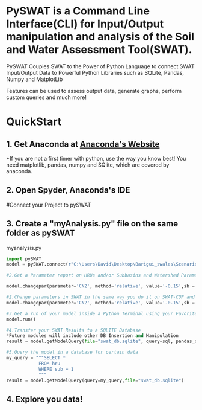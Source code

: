# PySWAT is a Command Line Interface(CLI) for Input/Output manipulation and analysis of the Soil and Water Assessment Tool(SWAT). 

PySWAT Couples SWAT to the Power of Python Language to connect SWAT 
Input/Output Data to Powerful Python Libraries such as SQLite, Pandas,
Numpy and MatplotLib

Features can be used to assess output data, generate 
graphs, perform custom queries and much more!

# QuickStart

## 1. Get Anaconda at [Anaconda's Website](https://www.anaconda.com/distribution/#download-secion)
*If you are not a first timer with python, use the way you know best! You need matplotlib, pandas, numpy and SQlite, which are covered by anaconda.

## 2. Open Spyder, Anaconda's IDE

#Connect your Project to pySWAT
## 3. Create a "myAnalysis.py" file on the same folder as pySWAT 

myanalysis.py
```python
import pySWAT 
model = pySWAT.connect(r"C:\Users\David\Desktop\Barigui_swales\Scenarios\Calibrated\TxtInOut")

#2.Get a Parameter report on HRUs and/or Subbasins and Watershed Parameters

model.changepar(parameter='CN2', method='relative', value='-0.15',sb = 'all', lulc = 'all', hru = None, log= r'log_changepar.txt')

#2.Change parameters in SWAT in the same way you do it on SWAT-CUP and ArcSWAT
model.changepar(parameter='CN2', method='relative', value='-0.15',sb = 'all' , lulc = 'all', hru = None, log= r'log_changepar.txt')

#3.Get a run of your model inside a Python Terminal using your Favorite SWAT Release:
model.run()

#4.Transfer your SWAT Results to a SQLITE Database
*Future modules will include other DB Insertion and Manipulation
result = model.getModelQuery(file="swat_db.sqlite", query=sql, pandas_output=False)

#5.Query the model in a database for certain data
my_query = """SELECT * 
            FROM hru 
            WHERE sub = 1
            """
result = model.getModelQuery(query=my_query,file="swat_db.sqlite")
```

## 4. Explore you data! 